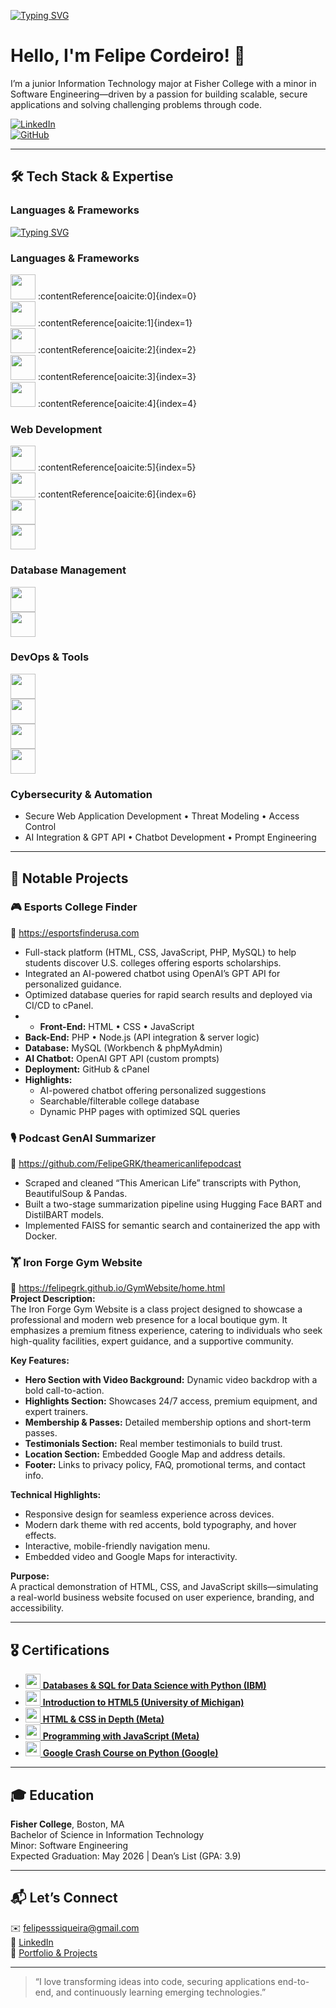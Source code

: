 [![Typing SVG](https://readme-typing-svg.demolab.com?font=Fira+Code&pause=1000&color=62F724&width=435&lines=Aspiring+Software+Engineer)](https://git.io/typing-svg)

# Hello, I'm Felipe Cordeiro! 🚀

I’m a junior Information Technology major at Fisher College with a minor in Software Engineering—driven by a passion for building scalable, secure applications and solving challenging problems through code.

[![LinkedIn](https://img.shields.io/badge/LinkedIn-%230077B5.svg?&style=flat-square&logo=linkedin&logoColor=white)](https://www.linkedin.com/in/felipe-siqueira-0bbb6a169/)  
[![GitHub](https://img.shields.io/badge/GitHub-%23121011.svg?&style=flat-square&logo=github&logoColor=white)](https://github.com/FelipeGRK)

---

## 🛠 Tech Stack & Expertise

### **Languages & Frameworks** 
[![Typing SVG](https://readme-typing-svg.demolab.com?font=Fira+Code&pause=1000&color=F70CF6&width=435&lines=Python%2CJavaScript%2C+C%23%2C+Node.js%2C+HTML%2C+SQL%2C+PHP)](https://git.io/typing-svg)

### **Languages & Frameworks**  
[<img src="https://upload.wikimedia.org/wikipedia/commons/c/c3/Python-logo-notext.svg" height="40">](https://www.python.org/) :contentReference[oaicite:0]{index=0}  
[<img src="https://upload.wikimedia.org/wikipedia/commons/9/99/Unofficial_JavaScript_logo_2.svg" height="40">](https://developer.mozilla.org/en-US/docs/Web/JavaScript) :contentReference[oaicite:1]{index=1}  
[<img src="https://upload.wikimedia.org/wikipedia/commons/d/d9/Node.js_logo.svg" height="40">](https://nodejs.org/) :contentReference[oaicite:2]{index=2}  
[<img src="https://upload.wikimedia.org/wikipedia/commons/2/27/PHP-logo.svg" height="40">](https://www.php.net/) :contentReference[oaicite:3]{index=3}  
[<img src="https://upload.wikimedia.org/wikipedia/commons/4/43/Logo_C_sharp.svg" height="40">](https://learn.microsoft.com/dotnet/csharp/) :contentReference[oaicite:4]{index=4}  

### **Web Development**  
[<img src="https://upload.wikimedia.org/wikipedia/commons/6/61/HTML5_logo_and_wordmark.svg" height="40">](https://developer.mozilla.org/en-US/docs/Web/HTML) :contentReference[oaicite:5]{index=5}  
[<img src="https://upload.wikimedia.org/wikipedia/commons/b/b7/CSS3_logo_and_wordmark.svg" height="40">](https://developer.mozilla.org/en-US/docs/Web/CSS) :contentReference[oaicite:6]{index=6}  
[<img src="https://upload.wikimedia.org/wikipedia/commons/4/4c/Typescript_logo_2020.svg" height="40">](https://www.typescriptlang.org/)  
[<img src="https://upload.wikimedia.org/wikipedia/commons/6/61/Ajax_logo.svg" height="40">](https://developer.mozilla.org/en-US/docs/Web/Guide/AJAX)  

### **Database Management**  
[<img src="https://upload.wikimedia.org/wikipedia/en/d/dd/MySQL_logo.svg" height="40">](https://www.mysql.com/)  
[<img src="https://upload.wikimedia.org/wikipedia/commons/6/6a/Phpmyadmin_logo_2021.svg" height="40">](https://www.phpmyadmin.net/)  

### **DevOps & Tools**  
[<img src="https://upload.wikimedia.org/wikipedia/commons/9/91/GitHub-Mark.svg" height="40">](https://github.com/)  
[<img src="https://upload.wikimedia.org/wikipedia/commons/3/3a/Docker_logo.svg" height="40">](https://www.docker.com/)  
[<img src="https://upload.wikimedia.org/wikipedia/commons/8/87/Sql_data_base_with_logo.png" height="40">](https://www.sql.org/)  
[<img src="https://upload.wikimedia.org/wikipedia/commons/7/73/Visual_Studio_Code_1.35_icon.svg" height="40">](https://code.visualstudio.com/)  


### **Cybersecurity & Automation**  
- Secure Web Application Development • Threat Modeling • Access Control  
- AI Integration & GPT API • Chatbot Development • Prompt Engineering  
---

## 🚀 Notable Projects

### 🎮 Esports College Finder
🔗 https://esportsfinderusa.com  
- Full-stack platform (HTML, CSS, JavaScript, PHP, MySQL) to help students discover U.S. colleges offering esports scholarships.  
- Integrated an AI-powered chatbot using OpenAI’s GPT API for personalized guidance.  
- Optimized database queries for rapid search results and deployed via CI/CD to cPanel.
- - **Front-End:** HTML • CSS • JavaScript  
- **Back-End:** PHP • Node.js (API integration & server logic)  
- **Database:** MySQL (Workbench & phpMyAdmin)  
- **AI Chatbot:** OpenAI GPT API (custom prompts)  
- **Deployment:** GitHub & cPanel  
- **Highlights:**  
  - AI-powered chatbot offering personalized suggestions  
  - Searchable/filterable college database  
  - Dynamic PHP pages with optimized SQL queries 

### 🎙️ Podcast GenAI Summarizer
🔗 https://github.com/FelipeGRK/theamericanlifepodcast  
- Scraped and cleaned “This American Life” transcripts with Python, BeautifulSoup & Pandas.  
- Built a two-stage summarization pipeline using Hugging Face BART and DistilBART models.  
- Implemented FAISS for semantic search and containerized the app with Docker.

### 🏋️ Iron Forge Gym Website
🔗 https://felipegrk.github.io/GymWebsite/home.html  
**Project Description:**  
The Iron Forge Gym Website is a class project designed to showcase a professional and modern web presence for a local boutique gym. It emphasizes a premium fitness experience, catering to individuals who seek high-quality facilities, expert guidance, and a supportive community.  

**Key Features:**  
- **Hero Section with Video Background:** Dynamic video backdrop with a bold call-to-action.  
- **Highlights Section:** Showcases 24/7 access, premium equipment, and expert trainers.  
- **Membership & Passes:** Detailed membership options and short-term passes.  
- **Testimonials Section:** Real member testimonials to build trust.  
- **Location Section:** Embedded Google Map and address details.  
- **Footer:** Links to privacy policy, FAQ, promotional terms, and contact info.

**Technical Highlights:**  
- Responsive design for seamless experience across devices.  
- Modern dark theme with red accents, bold typography, and hover effects.  
- Interactive, mobile-friendly navigation menu.  
- Embedded video and Google Maps for interactivity.

**Purpose:**  
A practical demonstration of HTML, CSS, and JavaScript skills—simulating a real-world business website focused on user experience, branding, and accessibility.

---

## 🎖 Certifications

- [<img src="https://upload.wikimedia.org/wikipedia/commons/5/51/IBM_logo.svg" height="24"> **Databases & SQL for Data Science with Python (IBM)**](https://www.coursera.org/account/accomplishments/verify/DFMPM5NYEM0S)  
- [<img src="https://upload.wikimedia.org/wikipedia/commons/8/87/University_of_Michigan_logo.svg" height="24"> **Introduction to HTML5 (University of Michigan)**](https://www.coursera.org/account/accomplishments/certificate/S2OPNFA1JCNU)  
- [<img src="https://upload.wikimedia.org/wikipedia/commons/0/05/Meta_Platforms_Inc._logo.svg" height="24"> **HTML & CSS in Depth (Meta)**](https://www.coursera.org/account/accomplishments/verify/01WW0TTVEK35)  
- [<img src="https://upload.wikimedia.org/wikipedia/commons/0/05/Meta_Platforms_Inc._logo.svg" height="24"> **Programming with JavaScript (Meta)**](https://www.coursera.org/account/accomplishments/verify/GBPMZR9901NI)  
- [<img src="https://upload.wikimedia.org/wikipedia/commons/2/2f/Google_2015_logo.svg" height="24"> **Google Crash Course on Python (Google)**](https://www.coursera.org/account/accomplishments/verify/AMBNN3KLZL4V)  

---

## 🎓 Education

**Fisher College**, Boston, MA  
Bachelor of Science in Information Technology  
Minor: Software Engineering  
Expected Graduation: May 2026 | Dean’s List (GPA: 3.9)

---


## 📬 Let’s Connect

✉️ felipesssiqueira@gmail.com  
🔗 [LinkedIn](https://www.linkedin.com/in/felipe-siqueira-0bbb6a169/)  
🔗 [Portfolio & Projects](https://esportsfinderusa.com)  

---

> “I love transforming ideas into code, securing applications end-to-end, and continuously learning emerging technologies.”  
